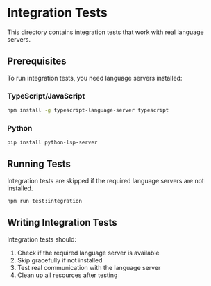 # Integration Tests

This directory contains integration tests that work with real language servers.

## Prerequisites

To run integration tests, you need language servers installed:

### TypeScript/JavaScript
```bash
npm install -g typescript-language-server typescript
```

### Python
```bash
pip install python-lsp-server
```

## Running Tests

Integration tests are skipped if the required language servers are not installed.

```bash
npm run test:integration
```

## Writing Integration Tests

Integration tests should:
1. Check if the required language server is available
2. Skip gracefully if not installed
3. Test real communication with the language server
4. Clean up all resources after testing